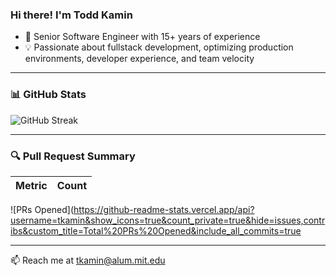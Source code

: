 ### Hi there! I'm Todd Kamin

- 🔧 Senior Software Engineer with 15+ years of experience
- 💡 Passionate about fullstack development, optimizing production environments, developer experience, and team velocity

---

### 📊 GitHub Stats

<!-- GitHub Stats -->
<!-- ![GitHub Stats](https://github-readme-stats.vercel.app/api?username=tkamin&show_icons=true&count_private=true&theme=default&show=reviews,prs_merged,prs_merged_percentage&count_private=true&include_all_commits=true) -->

<!-- Top Languages -->
<!-- ![Top Langs](https://github-readme-stats.vercel.app/api/top-langs/?username=tkamin&layout=compact&theme=default) -->

<!-- GitHub Streak -->
![GitHub Streak](https://streak-stats.demolab.com/?user=tkamin&theme=default)


<!--
---

### 🔧 Recent Contributions
-->
<!-- GitHub Activity Graph -->
<!-- ![Contribution Graph](https://github-readme-activity-graph.vercel.app/graph?username=tkamin&theme=github-compact) -->

---

### 🔍 Pull Request Summary

| Metric         | Count |
|----------------|-------|
![PRs Opened](https://github-readme-stats.vercel.app/api?username=tkamin&show_icons=true&count_private=true&hide=issues,contribs&custom_title=Total%20PRs%20Opened&include_all_commits=true
<!--
| ✅ PRs Opened   | ![PRs Opened](https://img.shields.io/badge/dynamic/json?color=informational&label=Opened&query=%24.totalPullRequests.opened&url=https%3A%2F%2Fgh-stats-api.herokuapp.com%2Fapi%2Ftkamin) |
| 📝 PRs Reviewed | (You may need a manual count or GitHub API script for accurate stats) |
| 🔀 PRs Merged   | (Same as above—use GitHub's API or Insights tab) |
| 📈 Total Commits| ![Commits](https://img.shields.io/badge/dynamic/json?color=success&label=Commits&query=%24.totalCommits&url=https%3A%2F%2Fgh-stats-api.herokuapp.com%2Fapi%2Ftkamin) |

> 🛠 For advanced insights like PRs reviewed/merged, you’ll need to use the GitHub GraphQL API or third-party services like [Orbit](https://orbit.love), [Octo Insights](https://octoinsights.com), or set up a custom GitHub Action.
-->
---

📫 Reach me at [tkamin@alum.mit.edu](mailto:tkamin@alum.mit.edu)


<!--
**tkamin/tkamin** is a ✨ _special_ ✨ repository because its `README.md` (this file) appears on your GitHub profile.

Here are some ideas to get you started:

- 🔭 I’m currently working on ...
- 🌱 I’m currently learning ...
- 👯 I’m looking to collaborate on ...
- 🤔 I’m looking for help with ...
- 💬 Ask me about ...
- 📫 How to reach me: ...
- 😄 Pronouns: ...
- ⚡ Fun fact: ...
-->
